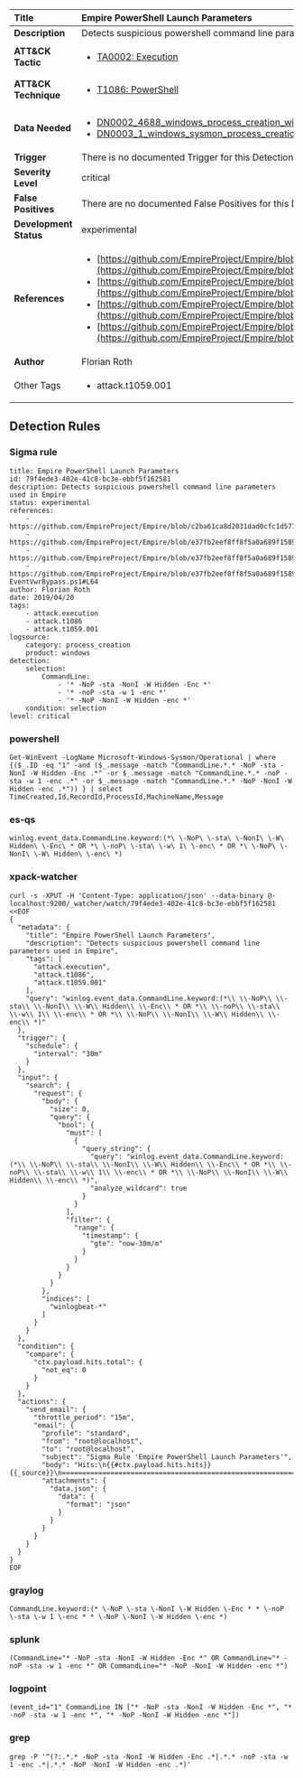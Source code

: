 | Title                    | Empire PowerShell Launch Parameters       |
|:-------------------------|:------------------|
| **Description**          | Detects suspicious powershell command line parameters used in Empire |
| **ATT&amp;CK Tactic**    |  <ul><li>[TA0002: Execution](https://attack.mitre.org/tactics/TA0002)</li></ul>  |
| **ATT&amp;CK Technique** | <ul><li>[T1086: PowerShell](https://attack.mitre.org/techniques/T1086)</li></ul>  |
| **Data Needed**          | <ul><li>[DN0002_4688_windows_process_creation_with_commandline](../Data_Needed/DN0002_4688_windows_process_creation_with_commandline.md)</li><li>[DN0003_1_windows_sysmon_process_creation](../Data_Needed/DN0003_1_windows_sysmon_process_creation.md)</li></ul>  |
| **Trigger**              |  There is no documented Trigger for this Detection Rule yet  |
| **Severity Level**       | critical |
| **False Positives**      |  There are no documented False Positives for this Detection Rule yet  |
| **Development Status**   | experimental |
| **References**           | <ul><li>[https://github.com/EmpireProject/Empire/blob/c2ba61ca8d2031dad0cfc1d5770ba723e8b710db/lib/common/helpers.py#L165](https://github.com/EmpireProject/Empire/blob/c2ba61ca8d2031dad0cfc1d5770ba723e8b710db/lib/common/helpers.py#L165)</li><li>[https://github.com/EmpireProject/Empire/blob/e37fb2eef8ff8f5a0a689f1589f424906fe13055/lib/modules/powershell/persistence/powerbreach/deaduser.py#L191](https://github.com/EmpireProject/Empire/blob/e37fb2eef8ff8f5a0a689f1589f424906fe13055/lib/modules/powershell/persistence/powerbreach/deaduser.py#L191)</li><li>[https://github.com/EmpireProject/Empire/blob/e37fb2eef8ff8f5a0a689f1589f424906fe13055/lib/modules/powershell/persistence/powerbreach/resolver.py#L178](https://github.com/EmpireProject/Empire/blob/e37fb2eef8ff8f5a0a689f1589f424906fe13055/lib/modules/powershell/persistence/powerbreach/resolver.py#L178)</li><li>[https://github.com/EmpireProject/Empire/blob/e37fb2eef8ff8f5a0a689f1589f424906fe13055/data/module_source/privesc/Invoke-EventVwrBypass.ps1#L64](https://github.com/EmpireProject/Empire/blob/e37fb2eef8ff8f5a0a689f1589f424906fe13055/data/module_source/privesc/Invoke-EventVwrBypass.ps1#L64)</li></ul>  |
| **Author**               | Florian Roth |
| Other Tags           | <ul><li>attack.t1059.001</li></ul> | 

## Detection Rules

### Sigma rule

```
title: Empire PowerShell Launch Parameters
id: 79f4ede3-402e-41c8-bc3e-ebbf5f162581
description: Detects suspicious powershell command line parameters used in Empire
status: experimental
references:
    - https://github.com/EmpireProject/Empire/blob/c2ba61ca8d2031dad0cfc1d5770ba723e8b710db/lib/common/helpers.py#L165
    - https://github.com/EmpireProject/Empire/blob/e37fb2eef8ff8f5a0a689f1589f424906fe13055/lib/modules/powershell/persistence/powerbreach/deaduser.py#L191
    - https://github.com/EmpireProject/Empire/blob/e37fb2eef8ff8f5a0a689f1589f424906fe13055/lib/modules/powershell/persistence/powerbreach/resolver.py#L178
    - https://github.com/EmpireProject/Empire/blob/e37fb2eef8ff8f5a0a689f1589f424906fe13055/data/module_source/privesc/Invoke-EventVwrBypass.ps1#L64
author: Florian Roth
date: 2019/04/20
tags:
    - attack.execution
    - attack.t1086
    - attack.t1059.001
logsource:
    category: process_creation
    product: windows
detection:
    selection:
        CommandLine:
            - '* -NoP -sta -NonI -W Hidden -Enc *'
            - '* -noP -sta -w 1 -enc *'
            - '* -NoP -NonI -W Hidden -enc *'
    condition: selection
level: critical

```





### powershell
    
```
Get-WinEvent -LogName Microsoft-Windows-Sysmon/Operational | where {($_.ID -eq "1" -and ($_.message -match "CommandLine.*.* -NoP -sta -NonI -W Hidden -Enc .*" -or $_.message -match "CommandLine.*.* -noP -sta -w 1 -enc .*" -or $_.message -match "CommandLine.*.* -NoP -NonI -W Hidden -enc .*")) } | select TimeCreated,Id,RecordId,ProcessId,MachineName,Message
```


### es-qs
    
```
winlog.event_data.CommandLine.keyword:(*\ \-NoP\ \-sta\ \-NonI\ \-W\ Hidden\ \-Enc\ * OR *\ \-noP\ \-sta\ \-w\ 1\ \-enc\ * OR *\ \-NoP\ \-NonI\ \-W\ Hidden\ \-enc\ *)
```


### xpack-watcher
    
```
curl -s -XPUT -H 'Content-Type: application/json' --data-binary @- localhost:9200/_watcher/watch/79f4ede3-402e-41c8-bc3e-ebbf5f162581 <<EOF
{
  "metadata": {
    "title": "Empire PowerShell Launch Parameters",
    "description": "Detects suspicious powershell command line parameters used in Empire",
    "tags": [
      "attack.execution",
      "attack.t1086",
      "attack.t1059.001"
    ],
    "query": "winlog.event_data.CommandLine.keyword:(*\\ \\-NoP\\ \\-sta\\ \\-NonI\\ \\-W\\ Hidden\\ \\-Enc\\ * OR *\\ \\-noP\\ \\-sta\\ \\-w\\ 1\\ \\-enc\\ * OR *\\ \\-NoP\\ \\-NonI\\ \\-W\\ Hidden\\ \\-enc\\ *)"
  },
  "trigger": {
    "schedule": {
      "interval": "30m"
    }
  },
  "input": {
    "search": {
      "request": {
        "body": {
          "size": 0,
          "query": {
            "bool": {
              "must": [
                {
                  "query_string": {
                    "query": "winlog.event_data.CommandLine.keyword:(*\\ \\-NoP\\ \\-sta\\ \\-NonI\\ \\-W\\ Hidden\\ \\-Enc\\ * OR *\\ \\-noP\\ \\-sta\\ \\-w\\ 1\\ \\-enc\\ * OR *\\ \\-NoP\\ \\-NonI\\ \\-W\\ Hidden\\ \\-enc\\ *)",
                    "analyze_wildcard": true
                  }
                }
              ],
              "filter": {
                "range": {
                  "timestamp": {
                    "gte": "now-30m/m"
                  }
                }
              }
            }
          }
        },
        "indices": [
          "winlogbeat-*"
        ]
      }
    }
  },
  "condition": {
    "compare": {
      "ctx.payload.hits.total": {
        "not_eq": 0
      }
    }
  },
  "actions": {
    "send_email": {
      "throttle_period": "15m",
      "email": {
        "profile": "standard",
        "from": "root@localhost",
        "to": "root@localhost",
        "subject": "Sigma Rule 'Empire PowerShell Launch Parameters'",
        "body": "Hits:\n{{#ctx.payload.hits.hits}}{{_source}}\n================================================================================\n{{/ctx.payload.hits.hits}}",
        "attachments": {
          "data.json": {
            "data": {
              "format": "json"
            }
          }
        }
      }
    }
  }
}
EOF

```


### graylog
    
```
CommandLine.keyword:(* \-NoP \-sta \-NonI \-W Hidden \-Enc * * \-noP \-sta \-w 1 \-enc * * \-NoP \-NonI \-W Hidden \-enc *)
```


### splunk
    
```
(CommandLine="* -NoP -sta -NonI -W Hidden -Enc *" OR CommandLine="* -noP -sta -w 1 -enc *" OR CommandLine="* -NoP -NonI -W Hidden -enc *")
```


### logpoint
    
```
(event_id="1" CommandLine IN ["* -NoP -sta -NonI -W Hidden -Enc *", "* -noP -sta -w 1 -enc *", "* -NoP -NonI -W Hidden -enc *"])
```


### grep
    
```
grep -P '^(?:.*.* -NoP -sta -NonI -W Hidden -Enc .*|.*.* -noP -sta -w 1 -enc .*|.*.* -NoP -NonI -W Hidden -enc .*)'
```



